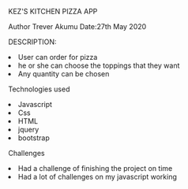 KEZ'S KITCHEN PIZZA APP

Author
Trever Akumu 
Date:27th May 2020

DESCRIPTION:
<li>User can order for pizza</li>
<li>he or she can choose the toppings that they want</li>
<li>Any quantity can be chosen</li>

Technologies used
<li>Javascript</li>
<li>Css</li>
<li>HTML</li>
<li>jquery</li>
<li>bootstrap</li>

Challenges 
<li>Had a challenge of finishing the project on time</li>
<li>Had a lot of challenges on my javascript working</li>

